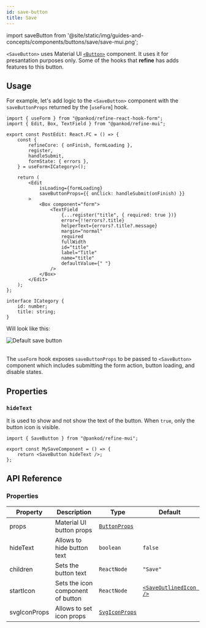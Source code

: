 ```yaml
---
id: save-button
title: Save
---
```


import saveButton from '@site/static/img/guides-and-concepts/components/buttons/save/save-mui.png';

`<SaveButton>` uses Material UI [`<Button>`](https://mui.com/material-ui/react-button/) component. It uses it for presantation purposes only. Some of the hooks that **refine** has adds features to this button.

## Usage

For example, let's add logic to the `<SaveButton>` component with the `saveButtonProps` returned by the [`useForm`] hook.

```tsx
import { useForm } from "@pankod/refine-react-hook-form";
import { Edit, Box, TextField } from "@pankod/refine-mui";

export const PostEdit: React.FC = () => {
    const {
        refineCore: { onFinish, formLoading },
        register,
        handleSubmit,
        formState: { errors },
    } = useForm<ICategory>();

    return (
        <Edit
            isLoading={formLoading}
            saveButtonProps={{ onClick: handleSubmit(onFinish) }}
        >
            <Box component="form">
                <TextField
                    {...register("title", { required: true })}
                    error={!!errors?.title}
                    helperText={errors?.title?.message}
                    margin="normal"
                    required
                    fullWidth
                    id="title"
                    label="Title"
                    name="title"
                    defaultValue={" "}
                />
            </Box>
        </Edit>
    );
};

interface ICategory {
    id: number;
    title: string;
}
```

Will look like this:

<div class="img-container">
    <div class="window">
        <div class="control red"></div>
        <div class="control orange"></div>
        <div class="control green"></div>
    </div>
    <img src={saveButton} alt="Default save button" />
</div>
<br/>

The `useForm` hook exposes `saveButtonProps` to be passed to `<SaveButton>` component which includes submitting the form action, button loading, and disable states.

## Properties

### `hideText`

It is used to show and not show the text of the button. When `true`, only the button icon is visible.

```tsx
import { SaveButton } from "@pankod/refine-mui";

export const MySaveComponent = () => {
    return <SaveButton hideText />;
};
```

## API Reference

### Properties

| Property     | Description                       | Type                                                              | Default                                                                                                               |
| ------------ | --------------------------------- | ----------------------------------------------------------------- | --------------------------------------------------------------------------------------------------------------------- |
| props        | Material UI button props          | [`ButtonProps`](https://mui.com/material-ui/api/button/)          |
| hideText     | Allows to hide button text        | `boolean`                                                         | `false`                                                                                                               |
| children     | Sets the button text              | `ReactNode`                                                       | `"Save"`                                                                                                              |
| startIcon    | Sets the icon component of button | `ReactNode`                                                       | [`<SaveOutlinedIcon />`](https://mui.com/material-ui/material-icons/?theme=Outlined&query=save&selected=SaveOutlined) |
| svgIconProps | Allows to set icon props          | [`SvgIconProps`](https://mui.com/material-ui/api/svg-icon/#props) |                                                                                                                       |
